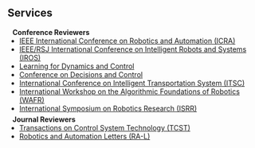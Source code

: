 ## Services

<h4 style="margin:0 10px 0;">Conference Reviewers</h4>

<ul style="margin:0 0 5px;">
  <li><a href="https://www.ieee-ras.org/conferences-workshops/fully-sponsored/icra"><autocolor>IEEE International Conference on Robotics and Automation (ICRA)</autocolor></a></li>
  <li><a href="https://www.iros.org/"><autocolor>IEEE/RSJ International Conference on Intelligent Robots and Systems (IROS)</autocolor></a></li>
  <li><a href="https://l4dc.web.ox.ac.uk/"><autocolor>Learning for Dynamics and Control</autocolor></a></li>
  <li><a href="https://ieeexplore.ieee.org/xpl/conhome/1000188/all-proceedings"><autocolor>Conference on Decisions and Control</autocolor></a></li>
  <li><a href="https://ieee-itsc.org/"><autocolor>International Conference on Intelligent Transportation System (ITSC)</autocolor></a></li>
  <li><a href="http://ifrr.org/wafr"><autocolor>International Workshop on the Algorithmic Foundations of Robotics (WAFR)</autocolor></a></li>
  <li><a href="http://ifrr.org/isrr"><autocolor>International Symposium on Robotics Research (ISRR)</autocolor></a></li>
</ul>

<h4 style="margin:0 10px 0;">Journal Reviewers</h4>

<ul style="margin:0 0 20px;">
  <li><a href="https://ieeexplore.ieee.org/xpl/RecentIssue.jsp?punumber=87"><autocolor>Transactions on Control System Technology (TCST)</autocolor></a></li>
  <li><a href="https://www.ieee-ras.org/publications/ra-l"><autocolor>Robotics and Automation Letters (RA-L)</autocolor></a></li>
</ul>